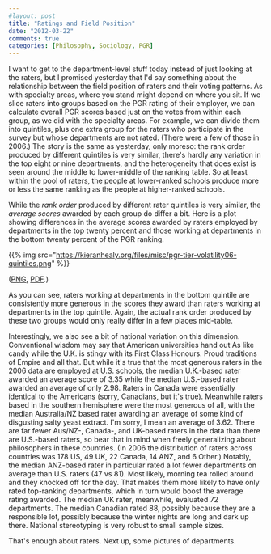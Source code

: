 ```yaml
---
#layout: post
title: "Ratings and Field Position"
date: "2012-03-22"
comments: true
categories: [Philosophy, Sociology, PGR]
---
```


I want to get to the department-level stuff today instead of just looking at the raters, but I promised yesterday that I'd say something about the relationship between the field position of raters and their voting patterns. As with specialty areas, where you stand might depend on where you sit. If we slice raters into groups based on the PGR rating of their employer, we can calculate overall PGR scores based just on the votes from within each group, as we did with the specialty areas. For example, we can divide them into quintiles, plus one extra group for the raters who participate in the survey but whose departments are not rated. (There were a few of those in 2006.) The story is the same as yesterday, only moreso: the rank order produced by different quintiles is very similar, there's hardly any variation in the top eight or nine departments, and the heterogeneity that does exist is seen around the middle to lower-middle of the ranking table. So at least within the pool of raters, the people at lower-ranked schools produce more or less the same ranking as the people at higher-ranked schools. 

While the _rank order_ produced by different rater quintiles is very similar, the _average scores_ awarded by each group do differ a bit. Here is a plot showing differences in the average scores awarded by raters employed by departments in the top twenty percent and those working at departments in the bottom twenty percent of the PGR ranking. 

{{% img src="https://kieranhealy.org/files/misc/pgr-tier-volatility06-quintiles.png" %}}

(<a href="https://kieranhealy.org/files/misc/pgr-tier-volatility06-quintiles.png">PNG</a>, <a href="https://kieranhealy.org/files/misc/pgr-tier-volatility06-quintiles.pdf">PDF</a>.)

As you can see, raters working at departments in the bottom quintile are consistently more generous in the scores they award than raters working at departments in the top quintile. Again, the actual rank order produced by these two groups would only really differ in a few places mid-table. 

Interestingly, we also see a bit of national variation on this dimension. Conventional wisdom may say that American universities hand out As like candy while the U.K. is stingy with its First Class Honours. Proud traditions of Empire and all that. But while it's true that the most generous raters in the 2006 data are employed at U.S. schools, the median U.K.-based rater awarded an average score of 3.35 while the median U.S.-based rater awarded an average of only 2.98. Raters in Canada were essentially identical to the Americans (sorry, Canadians, but it's true). Meanwhile raters based in the southern hemisphere were the most generous of all, with the median Australia/NZ based rater awarding an average of some kind of disgusting salty yeast extract. I'm sorry, I mean an average of 3.62. There are far fewer Aus/NZ-, Canada-, and UK-based raters in the data than there are U.S.-based raters, so bear that in mind when freely generalizing about philosophers in these countries. (In 2006 the distribution of raters across countries was 178 US, 49 UK, 22 Canada, 14 ANZ, and 6 Other.) Notably, the median ANZ-based rater in particular rated a lot fewer departments on average than U.S. raters (47 vs 81). Most likely, morning tea rolled around and they knocked off for the day. That makes them more likely to have only rated top-ranking departments, which in turn would boost the average rating awarded. The median UK rater, meanwhile, evaluated 72 departments. The median Canadian rated 88, possibly because they are a responsible lot, possibly because the winter nights are long and dark up there. National stereotyping is very robust to small sample sizes.

That's enough about raters. Next up, some pictures of departments.
